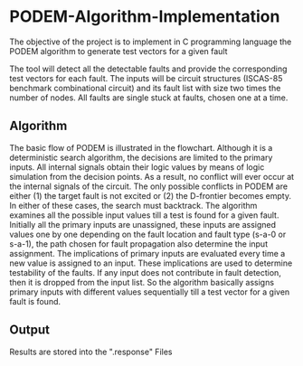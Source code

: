 # PODEM-Algorithm-Implementation
The objective of the project is to implement in C programming language the PODEM algorithm to generate test vectors for a given fault

The tool will detect all the detectable faults and provide the corresponding test vectors for each fault. The inputs will be circuit structures (ISCAS-85 benchmark combinational circuit) and its fault list with size two times the number of nodes. All faults are single stuck at faults, chosen one at a time.


## Algorithm

The basic flow of PODEM is illustrated in the flowchart. Although it is a deterministic search algorithm, the decisions are limited to the primary inputs. All internal signals obtain their logic values by means of logic simulation from the decision points. As a result, no conflict will ever occur at the internal signals of the circuit. The only possible conflicts in PODEM are either (1) the target fault is not excited or (2) the D-frontier becomes empty. In either of these cases, the search must backtrack. The algorithm examines all the possible input values till a test is found for a given fault. Initially all the primary inputs are unassigned, these inputs are assigned values one by one depending on the fault location and fault type (s-a-0 or s-a-1), the path chosen for fault propagation also determine the input assignment. The implications of primary inputs are evaluated every time a new value is assigned to an input. These implications are used to determine testability of the faults. If any input does not contribute in fault detection, then it is dropped from the input list. So the algorithm basically assigns primary inputs with different values sequentially till a test vector for a given fault is found.


## Output 

Results are stored into the ".response" Files


